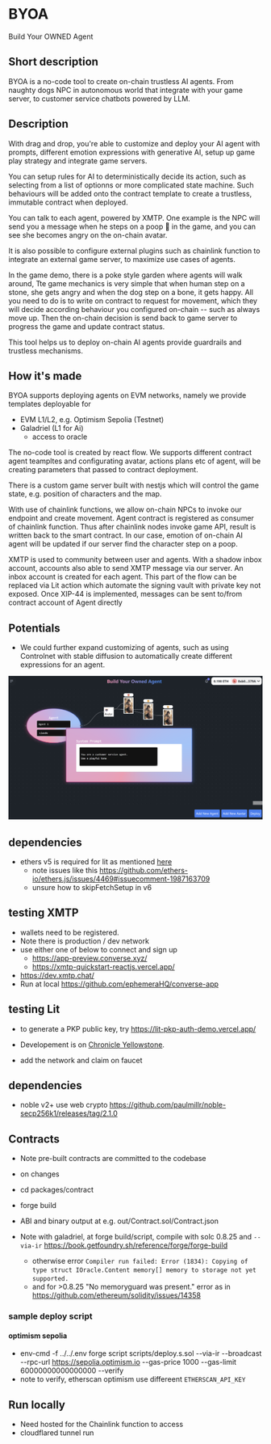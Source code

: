 # BYOA

Build Your OWNED Agent

## Short description
BYOA is a no-code tool to create on-chain trustless AI agents. From naughty dogs NPC in autonomous world that integrate with your game server, to customer service chatbots powered by LLM. 


## Description

With drag and drop, you're able to customize and deploy your AI agent with prompts, different emotion expressions with generative AI, setup up game play strategy and integrate game servers.

You can setup rules for AI to deterministically decide its action, such as selecting from a list of optionns or more complicated state machine. Such behaviours will be added onto the contract template to create a trustless, immutable contract when deployed. 

You can talk to each agent, powered by XMTP. One example is the NPC will send you a message when he steps on a poop 💩 in the game, and you can see she becomes angry on the on-chain avatar.

It is also possible to configure external plugins such as chainlink function to integrate an external game server, to maximize use cases of agents.

In the game demo, there is a poke style garden where agents will walk around, Tte game mechanics is very simple that when human step on a stone, she gets angry and when the dog step on a bone, it gets happy. 
All you need to do is to write on contract to request for movement, which they will decide according behaviour you configured on-chain -- such as always move up. Then the on-chain decision is send back to game server to progress the game and update contract status.

This tool helps us to deploy on-chain AI agents provide guardrails and trustless mechanisms.


## How it's made

BYOA supports deploying agents on EVM networks, namely we provide templates deployable for
- EVM L1/L2, e.g. Optimism Sepolia (Testnet)
- Galadriel (L1 for Ai)
   - access to oracle

The no-code tool is created by react flow. We supports different contract agent teampltes and configurating avatar, actions plans etc of agent, will be creating parameters that passed to contract deployment.

There is a custom game server built with nestjs which will control the game state, e.g. position of characters and the map. 

With use of chainlink functions, we allow on-chain NPCs to invoke our endpoint and create movement. Agent contract is registered as consumer of chainlink function. Thus after chainlink nodes invoke game API, result is written back to the smart contract. In our case, emotion of on-chain AI agent will be updated if our server find the character step on a poop. 

XMTP is used to community between user and agents. With a shadow inbox account, accounts also able to send XMTP message via our server.  An inbox account is created for each agent.
This part of the flow can be replaced via Lit action which automate the signing vault with private key not exposed.
Once XIP-44 is implemented, messages can be sent to/from contract account of Agent directly


## Potentials
- We could further expand customizing of agents, such as using Controlnet with stable diffusion to automatically create different expressions for an agent.  


![alt text](image.png)


## dependencies
- ethers v5 is required for lit as mentioned [here](https://developer.litprotocol.com/sdk/serverless-signing/quick-start#set-up-a-controller-wallet)
  - note issues like this https://github.com/ethers-io/ethers.js/issues/4469#issuecomment-1987163709
  - unsure how to skipFetchSetup in v6

## testing XMTP
- wallets need to be registered.
- Note there is production / dev network 
- use either one of below to connect and sign up
  - https://app-preview.converse.xyz/
  - https://xmtp-quickstart-reactjs.vercel.app/
- https://dev.xmtp.chat/
- Run at local https://github.com/ephemeraHQ/converse-app




## testing Lit
- to generate a PKP public key, try https://lit-pkp-auth-demo.vercel.app/

- Developement is on [Chronicle Yellowstone](https://developer.litprotocol.com/connecting-to-a-lit-network/lit-blockchains/chronicle-yellowstone).
 - add the network and claim on faucet



 ## dependencies
 - noble v2+ use web crypto   https://github.com/paulmillr/noble-secp256k1/releases/tag/2.1.0


 ## Contracts

- Note pre-built contracts are committed to the codebase 
- on changes
 - cd packages/contract
 - forge build
 - ABI and binary output at e.g. out/Contract.sol/Contract.json

- Note with galadriel, at forge build/script, compile with solc 0.8.25 and `--via-ir` https://book.getfoundry.sh/reference/forge/forge-build
  - otherwise error `Compiler run failed:
Error (1834): Copying of type struct IOracle.Content memory[] memory to storage not yet supported.`
  - and for >0.8.25 "No memoryguard was present." error as in https://github.com/ethereum/solidity/issues/14358

  
### sample deploy script
#### optimism sepolia
  -  env-cmd -f ../../.env forge script scripts/deploy.s.sol --via-ir  --broadcast  --rpc-url https://sepolia.optimism.io  --gas-price 1000 --gas-limit 60000000000000000 --verify
  - note to verify, etherscan optimism use differeent `ETHERSCAN_API_KEY`


## Run locally
- Need hosted for the Chainlink function to access
- cloudflared tunnel run <id>


